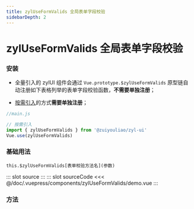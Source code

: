 ```yaml
---
title: zylUseFormValids 全局表单字段校验
sidebarDepth: 2
---
```


# zylUseFormValids 全局表单字段校验

### 安装

- 全量引入的 zylUI 组件会通过 `Vue.prototype.$zylUseFormValids` 原型链自动注册如下表格列举的表单字段校验函数，**不需要单独注册**；

- [按需引入](../get-start/#按需引用)的方式**需要单独注册**；

```js
//main.js

// 按需引入
import { zylUseFormValids } from '@zuiyouliao/zyl-ui'
Vue.use(zylUseFormValids)
```

### 基础用法

`this.$zylUseFormValids[表单校验方法名](参数)`

<zyl-demo-block>
::: slot source
<zylUseFormValids-demo></zylUseFormValids-demo>
:::
::: slot sourceCode
<<< @/doc/.vuepress/components/zylUseFormValids/demo.vue
:::
</zyl-demo-block>

### 方法

<zylUseFormValids-func></zylUseFormValids-func>
